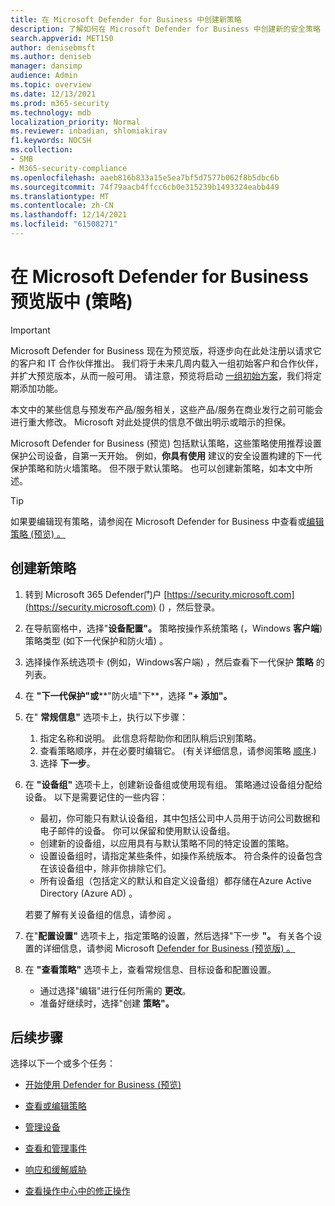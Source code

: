 ```yaml
---
title: 在 Microsoft Defender for Business 中创建新策略
description: 了解如何在 Microsoft Defender for Business 中创建新的安全策略
search.appverid: MET150
author: denisebmsft
ms.author: deniseb
manager: dansimp
audience: Admin
ms.topic: overview
ms.date: 12/13/2021
ms.prod: m365-security
ms.technology: mdb
localization_priority: Normal
ms.reviewer: inbadian, shlomiakirav
f1.keywords: NOCSH
ms.collection:
- SMB
- M365-security-compliance
ms.openlocfilehash: aaeb816b833a15e5ea7bf5d7577b062f8b5dbc6b
ms.sourcegitcommit: 74f79aacb4ffcc6cb0e315239b1493324eabb449
ms.translationtype: MT
ms.contentlocale: zh-CN
ms.lasthandoff: 12/14/2021
ms.locfileid: "61508271"
---
```

# <a name="create-a-new-policy-in-microsoft-defender-for-business-preview"></a>在 Microsoft Defender for Business 预览版中 (策略) 

> [!IMPORTANT]
> Microsoft Defender for Business 现在为预览版，将逐步向在此处注册以请求[](https://aka.ms/mdb-preview)它的客户和 IT 合作伙伴推出。 我们将于未来几周内载入一组初始客户和合作伙伴，并扩大预览版本，从而一般可用。 请注意，预览将启动 [一组初始方案](mdb-tutorials.md#try-these-preview-scenarios)，我们将定期添加功能。
> 
> 本文中的某些信息与预发布产品/服务相关，这些产品/服务在商业发行之前可能会进行重大修改。 Microsoft 对此处提供的信息不做出明示或暗示的担保。 


Microsoft Defender for Business (预览) 包括默认策略，这些策略使用推荐设置保护公司设备，自第一天开始。 例如，**你具有使用** 建议的安全设置构建的下一代保护策略和防火墙策略。 但不限于默认策略。 也可以创建新策略，如本文中所述。

> [!TIP]
> 如果要编辑现有策略，请参阅在 Microsoft Defender for Business 中查看或[编辑策略 (预览) 。 ](mdb-view-edit-policies.md)

## <a name="create-a-new-policy"></a>创建新策略

1. 转到 Microsoft 365 Defender门户 [https://security.microsoft.com](https://security.microsoft.com) () ，然后登录。 

2. 在导航窗格中，选择"**设备配置"。** 策略按操作系统策略 (，Windows **客户端**) 策略类型 (如下一代保护和防火墙) 。   

3. 选择操作系统选项卡 (例如，Windows客户端) ，然后查看下一代保护 **策略** 的列表。 

4. 在 **"下一代保护"或****"防火墙"下**，选择 **"+ 添加"。**

5. 在" **常规信息"** 选项卡上，执行以下步骤：

   1. 指定名称和说明。 此信息将帮助你和团队稍后识别策略。
   2. 查看策略顺序，并在必要时编辑它。  (有关详细信息，请参阅策略 [顺序](mdb-policy-order.md).) 
   3. 选择 **下一步**。 

7. 在 **"设备组"** 选项卡上，创建新设备组或使用现有组。 策略通过设备组分配给设备。 以下是需要记住的一些内容：

   - 最初，你可能只有默认设备组，其中包括公司中人员用于访问公司数据和电子邮件的设备。 你可以保留和使用默认设备组。
   - 创建新的设备组，以应用具有与默认策略不同的特定设置的策略。 
   - 设置设备组时，请指定某些条件，如操作系统版本。 符合条件的设备包含在该设备组中，除非你排除它们。 
   - 所有设备组（包括定义的默认和自定义设备组）都存储在Azure Active Directory (Azure AD) 。

   若要了解有关设备组的信息，请参阅 。 

8. 在"**配置设置"** 选项卡上，指定策略的设置，然后选择"下一步 **"。** 有关各个设置的详细信息，请参阅 Microsoft [Defender for Business (预览版) 。 ](mdb-next-gen-configuration-settings.md)

9. 在 **"查看策略"** 选项卡上，查看常规信息、目标设备和配置设置。 

   - 通过选择"编辑"进行任何所需的 **更改**。
   - 准备好继续时，选择"创建 **策略"。**

## <a name="next-steps"></a>后续步骤

选择以下一个或多个任务：

- [开始使用 Defender for Business (预览) ](mdb-get-started.md)

- [查看或编辑策略](mdb-view-edit-policies.md)

- [管理设备](mdb-manage-devices.md)

- [查看和管理事件](mdb-view-manage-incidents.md)

- [响应和缓解威胁](mdb-respond-mitigate-threats.md)

- [查看操作中心中的修正操作](mdb-review-remediation-actions.md)